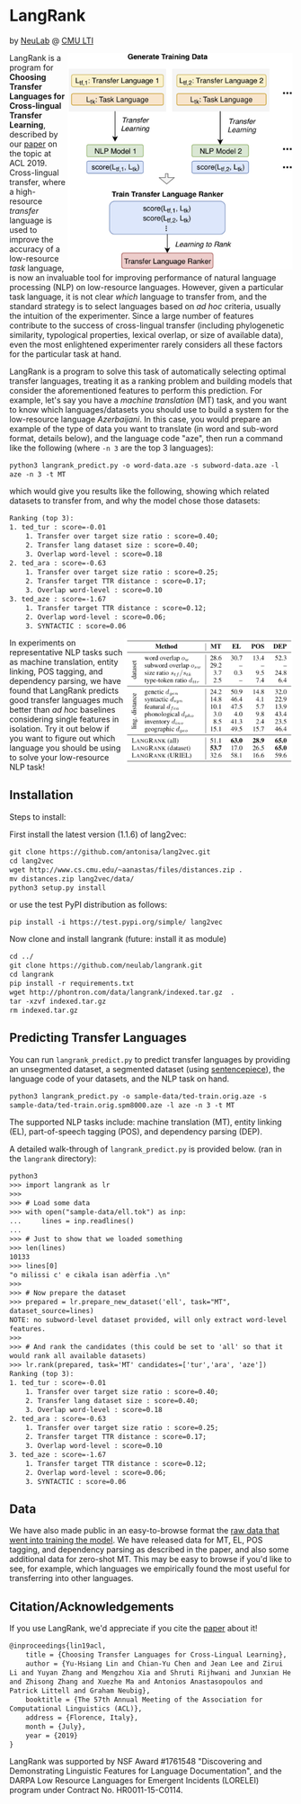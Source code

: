 # LangRank
by [NeuLab](http://www.cs.cmu.edu/~neulab/) @ [CMU LTI](https://lti.cs.cmu.edu)

<img align="right" width="400px" src="figures/overview.png">

LangRank is a program for **Choosing Transfer Languages for Cross-lingual Transfer Learning**, described by our [paper](https://arxiv.org/abs/1905.12688) on the topic at ACL 2019.
Cross-lingual transfer, where a high-resource *transfer* language is used to improve the accuracy of a low-resource *task* language, is now an invaluable tool for improving performance of natural language processing (NLP) on low-resource languages.
However, given a particular task language, it is not clear *which* language to transfer from, and the standard strategy is to select languages based on *ad hoc* criteria, usually the intuition of the experimenter.
Since a large number of features contribute to the success of cross-lingual transfer (including phylogenetic similarity, typological properties, lexical overlap, or size of available data), even the most enlightened experimenter rarely considers all these factors for the particular task at hand.

LangRank is a program to solve this task of automatically selecting optimal transfer languages, treating it as a ranking problem and building models that consider the aforementioned features to perform this prediction.
For example, let's say you have a *machine translation* (MT) task, and you want to know which languages/datasets you should use to build a system for the low-resource language *Azerbaijani*.
In this case, you would prepare an example of the type of data you want to translate (in word and sub-word format, details below), and the language code "aze", then run a command like the following (where `-n 3` are the top 3 languages):

    python3 langrank_predict.py -o word-data.aze -s subword-data.aze -l aze -n 3 -t MT

which would give you results like the following, showing which related datasets to transfer from, and why the model chose those datasets:

    Ranking (top 3):
    1. ted_tur : score=-0.01
        1. Transfer over target size ratio : score=0.40;
        2. Transfer lang dataset size : score=0.40;
        3. Overlap word-level : score=0.18
    2. ted_ara : score=-0.63
        1. Transfer over target size ratio : score=0.25;
        2. Transfer target TTR distance : score=0.17;
        3. Overlap word-level : score=0.10
    3. ted_aze : score=-1.67
        1. Transfer target TTR distance : score=0.12;
        2. Overlap word-level : score=0.06;
        3. SYNTACTIC : score=0.06

<img align="right" width="300px" src="figures/results.png">

In experiments on representative NLP tasks such as machine translation, entity linking, POS tagging, and dependency parsing, we have found that LangRank predicts good transfer languages much better than *ad hoc* baselines considering single features in isolation.
Try it out below if you want to figure out which language you should be using to solve your low-resource NLP task!

## Installation

Steps to install:

First install the latest version (1.1.6) of lang2vec:

    git clone https://github.com/antonisa/lang2vec.git
    cd lang2vec
    wget http://www.cs.cmu.edu/~aanastas/files/distances.zip .
    mv distances.zip lang2vec/data/
    python3 setup.py install

or use the test PyPI distribution as follows:

    pip install -i https://test.pypi.org/simple/ lang2vec
    
Now clone and install langrank (future: install it as module)

    cd ../
    git clone https://github.com/neulab/langrank.git
    cd langrank
    pip install -r requirements.txt
    wget http://phontron.com/data/langrank/indexed.tar.gz  .
    tar -xzvf indexed.tar.gz
    rm indexed.tar.gz

## Predicting Transfer Languages

You can run ``langrank_predict.py`` to predict transfer languages by providing an unsegmented dataset, a segmented dataset
(using [sentencepiece](https://github.com/google/sentencepiece)), the language code of your datasets, and the NLP task on hand.
    
    python3 langrank_predict.py -o sample-data/ted-train.orig.aze -s sample-data/ted-train.orig.spm8000.aze -l aze -n 3 -t MT

The supported NLP tasks include: machine translation (MT), entity linking (EL), part-of-speech tagging (POS), and dependency parsing (DEP).

A detailed walk-through of ``langrank_predict.py`` is provided below. (ran in the ``langrank`` directory):

    python3
    >>> import langrank as lr
    >>>
    >>> # Load some data
    >>> with open("sample-data/ell.tok") as inp:
    ...     lines = inp.readlines()
    ... 
    >>> # Just to show that we loaded something
    >>> len(lines) 
    10133 
    >>> lines[0]
    "o milissi c' e cikala isan adèrfia .\n"
    >>> 
    >>> # Now prepare the dataset
    >>> prepared = lr.prepare_new_dataset('ell', task="MT", dataset_source=lines)
    NOTE: no subword-level dataset provided, will only extract word-level features.
    >>>
    >>> # And rank the candidates (this could be set to 'all' so that it would rank all available datasets)
    >>> lr.rank(prepared, task='MT' candidates=['tur','ara', 'aze'])
    Ranking (top 3):
    1. ted_tur : score=-0.01
        1. Transfer over target size ratio : score=0.40;
        2. Transfer lang dataset size : score=0.40;
        3. Overlap word-level : score=0.18
    2. ted_ara : score=-0.63
        1. Transfer over target size ratio : score=0.25;
        2. Transfer target TTR distance : score=0.17;
        3. Overlap word-level : score=0.10
    3. ted_aze : score=-1.67
        1. Transfer target TTR distance : score=0.12;
        2. Overlap word-level : score=0.06;
        3. SYNTACTIC : score=0.06

## Data

We have also made public in an easy-to-browse format the [raw data that went into training the model](https://docs.google.com/spreadsheets/d/1yo9Zlnk_oMRshZeUMCHQmztnuC6VOCnP0wsgD7adRYQ/edit?usp=sharing).
We have released data for MT, EL, POS tagging, and dependency parsing as described in the paper, and also some additional data for zero-shot MT.
This may be easy to browse if you'd like to see, for example, which languages we empirically found the most useful for transferring into other languages.

## Citation/Acknowledgements

If you use LangRank, we'd appreciate if you cite the [paper](https://arxiv.org/abs/1905.12688) about it!

    @inproceedings{lin19acl,
        title = {Choosing Transfer Languages for Cross-Lingual Learning},
        author = {Yu-Hsiang Lin and Chian-Yu Chen and Jean Lee and Zirui Li and Yuyan Zhang and Mengzhou Xia and Shruti Rijhwani and Junxian He and Zhisong Zhang and Xuezhe Ma and Antonios Anastasopoulos and Patrick Littell and Graham Neubig},
        booktitle = {The 57th Annual Meeting of the Association for Computational Linguistics (ACL)},
        address = {Florence, Italy},
        month = {July},
        year = {2019}
    }

LangRank was supported by NSF Award #1761548 "Discovering and Demonstrating Linguistic Features for Language Documentation", and the DARPA Low Resource Languages for Emergent Incidents (LORELEI) program under Contract No. HR0011-15-C0114.

